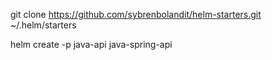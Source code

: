 

git clone https://github.com/sybrenbolandit/helm-starters.git ~/.helm/starters

helm create -p java-api java-spring-api
